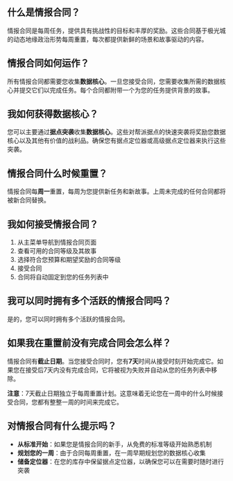 ## 什么是情报合同？
情报合同是每周任务，提供具有挑战性的目标和丰厚的奖励。这些合同基于极光城的动态地缘政治形势每周重置，每次都提供新鲜的场景和故事驱动的内容。

## 情报合同如何运作？
所有情报合同都需要您收集**数据核心**。一旦您接受合同，您需要收集所需的数据核心并提交它们以完成任务。每个合同都附带一个为您的任务提供背景的故事。

## 我如何获得数据核心？
您可以主要通过**据点突袭**收集**数据核心**。这些对帮派据点的快速突袭将奖励您数据核心以及其他有价值的战利品。确保您有据点定位器或高级据点定位器来执行这些突袭。

## 情报合同什么时候重置？
情报合同每**周一**重置，每周为您提供新任务和新故事。上周未完成的任何合同都将被新合同替换。

## 我如何接受情报合同？
1. 从主菜单导航到情报合同页面
2. 查看可用的合同等级及其故事
3. 选择符合您预算和期望奖励的合同等级
4. 接受合同
5. 合同将自动固定到您的任务列表中

## 我可以同时拥有多个活跃的情报合同吗？
是的，您可以同时拥有多个活跃的情报合同。

## 如果我在重置前没有完成合同会怎么样？
情报合同有**截止日期**。当您接受合同时，您有**7天**时间从接受时刻开始完成它。如果您在接受后7天内没有完成合同，它将被视为失败并自动从您的任务列表中移除。

**注意**：7天截止日期独立于每周重置计划。这意味着无论您在一周中的什么时候接受合同，您都有整整一周的时间来完成它。
 
## 对情报合同有什么提示吗？
- **从标准开始**：如果您是情报合同的新手，从免费的标准等级开始熟悉机制
- **规划您的一周**：由于合同每周重置，在一周早期规划您的数据核心收集
- **储备定位器**：在您的库存中保留据点定位器，以确保您可以在需要时随时进行突袭
